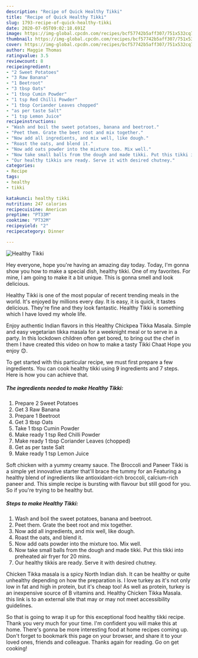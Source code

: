 ```yaml
---
description: "Recipe of Quick Healthy Tikki"
title: "Recipe of Quick Healthy Tikki"
slug: 1793-recipe-of-quick-healthy-tikki
date: 2020-07-05T09:02:18.691Z
image: https://img-global.cpcdn.com/recipes/bcf57742b5aff307/751x532cq70/healthy-tikki-recipe-main-photo.jpg
thumbnail: https://img-global.cpcdn.com/recipes/bcf57742b5aff307/751x532cq70/healthy-tikki-recipe-main-photo.jpg
cover: https://img-global.cpcdn.com/recipes/bcf57742b5aff307/751x532cq70/healthy-tikki-recipe-main-photo.jpg
author: Maggie Thomas
ratingvalue: 3.5
reviewcount: 8
recipeingredient:
- "2 Sweet Potatoes"
- "3 Raw Banana"
- "1 Beetroot"
- "3 tbsp Oats"
- "1 tbsp Cumin Powder"
- "1 tsp Red Chilli Powder"
- "1 tbsp Coriander Leaves chopped"
- "as per taste Salt"
- "1 tsp Lemon Juice"
recipeinstructions:
- "Wash and boil the sweet potatoes, banana and beetroot."
- "Peet them. Grate the beet root and mix together."
- "Now add all ingredients, and mix well, like dough."
- "Roast the oats, and blend it."
- "Now add oats powder into the mixture too. Mix well."
- "Now take small balls from the dough and made tikki. Put this tikki into preheated air fryer for 20 mins."
- "Our healthy tikkis are ready. Serve it with desired chutney."
categories:
- Recipe
tags:
- healthy
- tikki

katakunci: healthy tikki 
nutrition: 247 calories
recipecuisine: American
preptime: "PT33M"
cooktime: "PT32M"
recipeyield: "2"
recipecategory: Dinner

---
```



![Healthy Tikki](https://img-global.cpcdn.com/recipes/bcf57742b5aff307/751x532cq70/healthy-tikki-recipe-main-photo.jpg)

Hey everyone, hope you're having an amazing day today. Today, I'm gonna show you how to make a special dish, healthy tikki. One of my favorites. For mine, I am going to make it a bit unique. This is gonna smell and look delicious.

Healthy Tikki is one of the most popular of recent trending meals in the world. It's enjoyed by millions every day. It is easy, it is quick, it tastes delicious. They're fine and they look fantastic. Healthy Tikki is something which I have loved my whole life.

Enjoy authentic Indian flavors in this Healthy Chickpea Tikka Masala. Simple and easy vegetarian tikka masala for a weeknight meal or to serve in a party. In this lockdown children often get bored, to bring out the chef in them I have created this video on how to make a tasty Tikki Chaat Hope you enjoy 😊.


To get started with this particular recipe, we must first prepare a few ingredients. You can cook healthy tikki using 9 ingredients and 7 steps. Here is how you can achieve that.

<!--inarticleads1-->

##### The ingredients needed to make Healthy Tikki:

1. Prepare 2 Sweet Potatoes
1. Get 3 Raw Banana
1. Prepare 1 Beetroot
1. Get 3 tbsp Oats
1. Take 1 tbsp Cumin Powder
1. Make ready 1 tsp Red Chilli Powder
1. Make ready 1 tbsp Coriander Leaves (chopped)
1. Get as per taste Salt
1. Make ready 1 tsp Lemon Juice


Soft chicken with a yummy creamy sauce. The Broccoli and Paneer Tikki is a simple yet innovative starter that&#39;ll brace the tummy for an Featuring a healthy blend of ingredients like antioxidant-rich broccoli, calcium-rich paneer and. This simple recipe is bursting with flavour but still good for you. So if you&#39;re trying to be healthy but. 

<!--inarticleads2-->

##### Steps to make Healthy Tikki:

1. Wash and boil the sweet potatoes, banana and beetroot.
1. Peet them. Grate the beet root and mix together.
1. Now add all ingredients, and mix well, like dough.
1. Roast the oats, and blend it.
1. Now add oats powder into the mixture too. Mix well.
1. Now take small balls from the dough and made tikki. Put this tikki into preheated air fryer for 20 mins.
1. Our healthy tikkis are ready. Serve it with desired chutney.


Chicken Tikka masala is a spicy North Indian dish. It can be healthy or quite unhealthy depending on how the preparation is. I love turkey as it&#39;s not only low in fat and high in protein, but it&#39;s cheap too! As well as protein, turkey is an inexpensive source of B vitamins and. Healthy Chicken Tikka Masala. this link is to an external site that may or may not meet accessibility guidelines. 

So that is going to wrap it up for this exceptional food healthy tikki recipe. Thank you very much for your time. I'm confident you will make this at home. There's gonna be more interesting food at home recipes coming up. Don't forget to bookmark this page on your browser, and share it to your loved ones, friends and colleague. Thanks again for reading. Go on get cooking!
